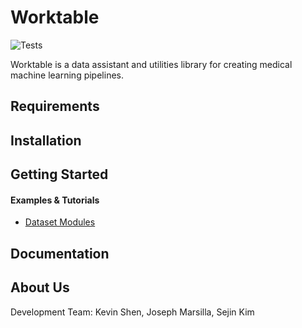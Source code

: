 # Worktable
![Tests](https://github.com/kshen3778/Worktable/actions/workflows/main.yml/badge.svg)

Worktable is a data assistant and utilities library for creating medical machine learning pipelines.

## Requirements

## Installation

## Getting Started
#### Examples & Tutorials
- [Dataset Modules](https://github.com/kshen3778/Worktable/tree/main/examples/Dataset_Example.ipynb)

## Documentation

## About Us

Development Team: Kevin Shen, Joseph Marsilla, Sejin Kim
